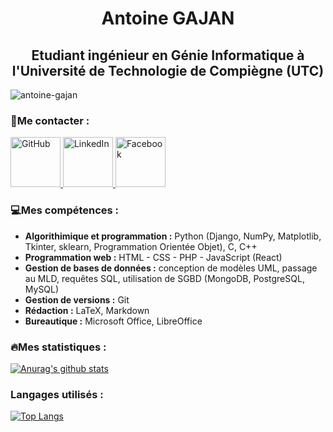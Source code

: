 <h1 align="center"> Antoine GAJAN </h1>
<h2 align="center">Etudiant ingénieur en Génie Informatique à l'Université de Technologie de Compiègne (UTC)</h2>

  

<img src="https://komarev.com/ghpvc/?username=antoine-gajan&label=Profile%20views&color=229fee&style=flat" alt="antoine-gajan" /> </p>


<h3>👋Me contacter :</h3>
  <a href="https://github.com/antoine-gajan/antoine-gajan" target="_blank"> <img src="https://cdn-icons-png.flaticon.com/512/25/25231.png" alt="GitHub" width="80" height="80"/> </a>
  <a href="https://www.linkedin.com/in/antoine-gajan/" target="_blank"> <img src="https://upload.wikimedia.org/wikipedia/commons/thumb/c/ca/LinkedIn_logo_initials.png/800px-LinkedIn_logo_initials.png" alt="LinkedIn" width="80" height="80"/> </a>   
  <a href="https://www.facebook.com/gajan.antoine/" target="_blank"> <img src="https://upload.wikimedia.org/wikipedia/commons/thumb/5/51/Facebook_f_logo_%282019%29.svg/2048px-Facebook_f_logo_%282019%29.svg.png" alt="Facebook" width="80" height="80"/> </a> 

<h3>💻Mes compétences : </h3>

* __Algorithimique et programmation :__ Python (Django, NumPy, Matplotlib, Tkinter, sklearn, Programmation Orientée Objet), C, C++ 
* __Programmation web :__ HTML - CSS - PHP - JavaScript (React)
* __Gestion de bases de données :__ conception de modèles UML, passage au MLD, requêtes SQL, utilisation de SGBD (MongoDB, PostgreSQL, MySQL)
* __Gestion de versions :__ Git
* __Rédaction :__ LaTeX, Markdown
* __Bureautique :__ Microsoft Office, LibreOffice


<h3>🔥Mes statistiques : </h3>

[![Anurag's github stats](https://github-readme-stats.vercel.app/api?username=antoine-gajan&theme=dracula&custom_title=Antoine%20Gajan's%20Stats)](https://github.com/anuraghazra/github-readme-stats)

<h3>Langages utilisés : </h3>

[![Top Langs](https://github-readme-stats.vercel.app/api/top-langs/?username=antoine-gajan&layout=compact)](https://github.com/anuraghazra/github-readme-stats)
